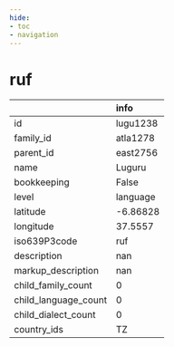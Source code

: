 ```yaml
---
hide:
- toc
- navigation
---
```

# ruf
|                      | info     |
|:---------------------|:---------|
| id                   | lugu1238 |
| family_id            | atla1278 |
| parent_id            | east2756 |
| name                 | Luguru   |
| bookkeeping          | False    |
| level                | language |
| latitude             | -6.86828 |
| longitude            | 37.5557  |
| iso639P3code         | ruf      |
| description          | nan      |
| markup_description   | nan      |
| child_family_count   | 0        |
| child_language_count | 0        |
| child_dialect_count  | 0        |
| country_ids          | TZ       |